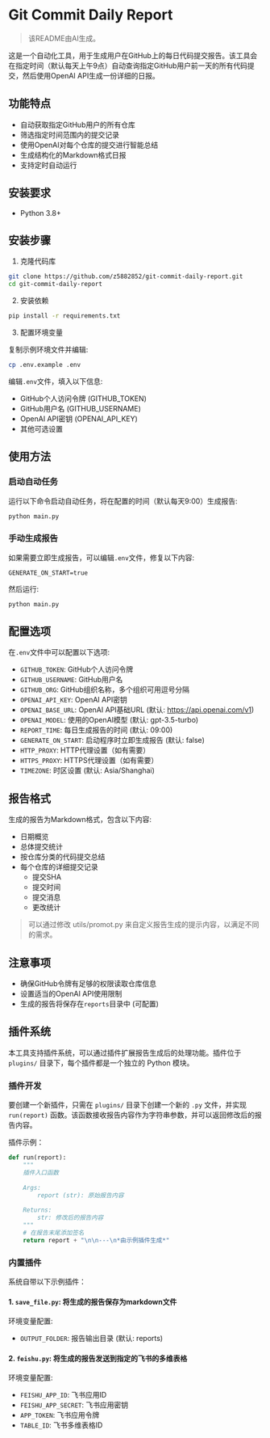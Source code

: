 # Git Commit Daily Report
> 该README由AI生成。

这是一个自动化工具，用于生成用户在GitHub上的每日代码提交报告。该工具会在指定时间（默认每天上午9点）自动查询指定GitHub用户前一天的所有代码提交，然后使用OpenAI API生成一份详细的日报。

## 功能特点

- 自动获取指定GitHub用户的所有仓库
- 筛选指定时间范围内的提交记录
- 使用OpenAI对每个仓库的提交进行智能总结
- 生成结构化的Markdown格式日报
- 支持定时自动运行

## 安装要求

- Python 3.8+

## 安装步骤

1. 克隆代码库

```bash
git clone https://github.com/z5882852/git-commit-daily-report.git
cd git-commit-daily-report
```

2. 安装依赖

```bash
pip install -r requirements.txt
```

3. 配置环境变量

复制示例环境文件并编辑:

```bash
cp .env.example .env
```

编辑`.env`文件，填入以下信息:
- GitHub个人访问令牌 (GITHUB_TOKEN)
- GitHub用户名 (GITHUB_USERNAME)
- OpenAI API密钥 (OPENAI_API_KEY)
- 其他可选设置

## 使用方法

### 启动自动任务

运行以下命令启动自动任务，将在配置的时间（默认每天9:00）生成报告:

```bash
python main.py
```

### 手动生成报告

如果需要立即生成报告，可以编辑`.env`文件，修复以下内容:

```env
GENERATE_ON_START=true
```

然后运行:

```bash
python main.py
```

## 配置选项

在`.env`文件中可以配置以下选项:

- `GITHUB_TOKEN`: GitHub个人访问令牌
- `GITHUB_USERNAME`: GitHub用户名
- `GITHUB_ORG`: GitHub组织名称，多个组织可用逗号分隔
- `OPENAI_API_KEY`: OpenAI API密钥
- `OPENAI_BASE_URL`: OpenAI API基础URL (默认: https://api.openai.com/v1)
- `OPENAI_MODEL`: 使用的OpenAI模型 (默认: gpt-3.5-turbo)
- `REPORT_TIME`: 每日生成报告的时间 (默认: 09:00)
- `GENERATE_ON_START`: 启动程序时立即生成报告 (默认: false)
- `HTTP_PROXY`: HTTP代理设置（如有需要）
- `HTTPS_PROXY`: HTTPS代理设置（如有需要）
- `TIMEZONE`: 时区设置 (默认: Asia/Shanghai)

## 报告格式

生成的报告为Markdown格式，包含以下内容:

- 日期概览
- 总体提交统计
- 按仓库分类的代码提交总结
- 每个仓库的详细提交记录
  - 提交SHA
  - 提交时间
  - 提交消息
  - 更改统计

> 可以通过修改 utils/promot.py 来自定义报告生成的提示内容，以满足不同的需求。

## 注意事项

- 确保GitHub令牌有足够的权限读取仓库信息
- 设置适当的OpenAI API使用限制
- 生成的报告将保存在`reports`目录中 (可配置)

## 插件系统

本工具支持插件系统，可以通过插件扩展报告生成后的处理功能。插件位于 `plugins/` 目录下，每个插件都是一个独立的 Python 模块。

### 插件开发

要创建一个新插件，只需在 `plugins/` 目录下创建一个新的 `.py` 文件，并实现 `run(report)` 函数。该函数接收报告内容作为字符串参数，并可以返回修改后的报告内容。

插件示例：

```python
def run(report):
    """
    插件入口函数
    
    Args:
        report (str): 原始报告内容
    
    Returns:
        str: 修改后的报告内容
    """
    # 在报告末尾添加签名
    return report + "\n\n---\n*由示例插件生成*"
```

### 内置插件

系统自带以下示例插件：

#### 1. `save_file.py`: 将生成的报告保存为markdown文件

环境变量配置:
   - `OUTPUT_FOLDER`: 报告输出目录 (默认: reports)

#### 2. `feishu.py`: 将生成的报告发送到指定的飞书的多维表格

环境变量配置:
   - `FEISHU_APP_ID`: 飞书应用ID
   - `FEISHU_APP_SECRET`: 飞书应用密钥
   - `APP_TOKEN`: 飞书应用令牌
   - `TABLE_ID`: 飞书多维表格ID